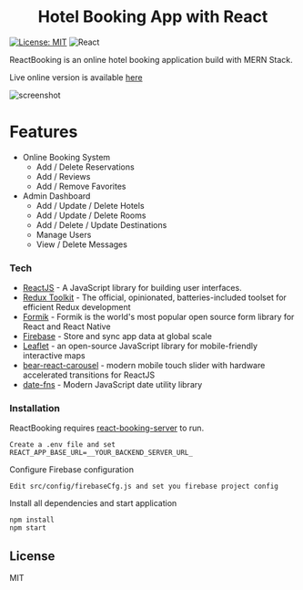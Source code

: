 <h1 align="center">
Hotel Booking App with React
</h1>

[![License: MIT](https://img.shields.io/badge/License-MIT-yellow.svg)](https://opensource.org/licenses/MIT) ![React](https://img.shields.io/badge/react-18.2-blue)

ReactBooking is an online hotel booking application build with MERN Stack.

Live online version is available [here](https://reactbooking-app.web.app/)

  
  ![screenshot](https://firebasestorage.googleapis.com/v0/b/reactbooking-app.appspot.com/o/img%2Fscreenshots%2Freact-bookink-1.jpeg?alt=media&token=afb56510-a884-4089-b0e6-9f3a70a11a8a)
  
  # Features
  - Online Booking System
	- Add / Delete Reservations
	- Add / Reviews
	- Add  / Remove Favorites
  - Admin Dashboard
	- Add / Update / Delete Hotels
	- Add / Update / Delete Rooms
	- Add / Delete / Update Destinations
	- Manage Users
	- View / Delete Messages
	
### Tech
* [ReactJS](https://reactjs.org/) - A JavaScript library for building user interfaces.
* [Redux Toolkit](https://redux-toolkit.js.org/) - The official, opinionated, batteries-included toolset for efficient Redux development
* [Formik](https://formik.org/) - Formik is the world's most popular open source form library for React and React Native
* [Firebase](https://firebase.google.com/) - Store and sync app data at global scale
* [Leaflet](https://leafletjs.com/) - an open-source JavaScript library
for mobile-friendly interactive maps
* [bear-react-carousel](https://carousel.bearests.com/) - modern mobile touch slider with hardware accelerated transitions for ReactJS
* [date-fns](https://date-fns.org/) - Modern JavaScript date utility library


### Installation

ReactBooking requires [react-booking-server](https://github.com/kaloyan/react-booking-server)  to run.

```
Create a .env file and set
REACT_APP_BASE_URL=__YOUR_BACKEND_SERVER_URL_
```

Configure Firebase configuration
```
Edit src/config/firebaseCfg.js and set you firebase project config
```


Install all dependencies and start application
```
npm install
npm start
```

License
----

MIT
